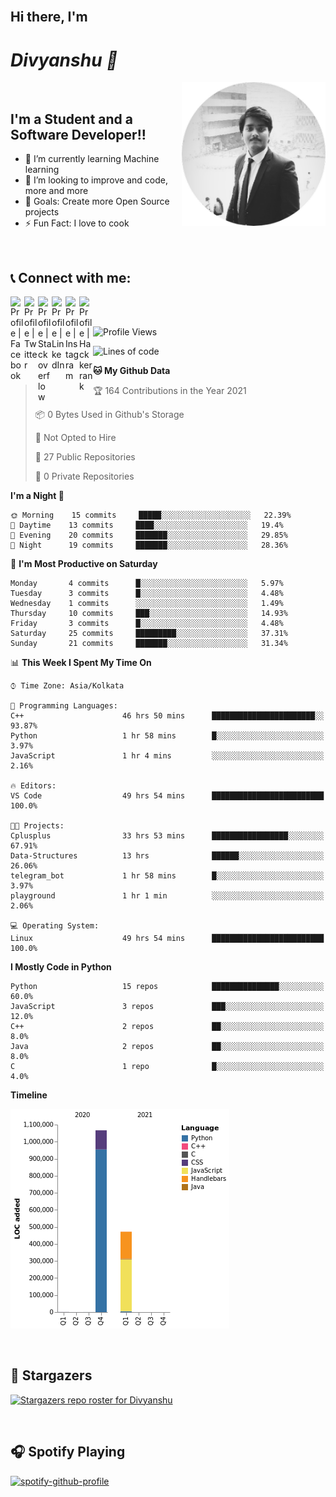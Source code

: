 <br />


## Hi there, I'm

   # <em align='right'>Divyanshu 🧠</em>
   

<img align='right' src="https://github.com/deadshot674gam/INT404/blob/master/playstore.png" width="230">
<!--<img align='right' src="https://media.giphy.com/media/M9gbBd9nbDrOTu1Mqx/giphy.gif" width="230">-->
<br />

## I'm a Student and a Software Developer!!

- 🌱 I’m currently learning Machine learning
- 👯 I’m looking to improve and code, more and more
- 🥅 Goals: Create more Open Source projects
- ⚡ Fun Fact: I love to cook 

<br />


## :telephone_receiver:	Connect with me:

[<img align="left" alt="Profile | Facebook" width="22px" src="https://cdn.jsdelivr.net/npm/simple-icons@v3/icons/facebook.svg" />](https://www.facebook.com/your.father.674/)
[<img align="left" alt="Profile | Twitter" width="22px" src="https://cdn.jsdelivr.net/npm/simple-icons@v3/icons/twitter.svg" />](https://twitter.com/divyanshu900674)
[<img align="left" alt="Profile | Stackoverflow" width="22px" src="https://cdn.jsdelivr.net/npm/simple-icons@3.12.1/icons/stackoverflow.svg" />](https://stackoverflow.com/users/14432259/divyanshu-tiwari)
[<img align="left" alt="Profile | LinkedIn" width="22px" src="https://cdn.jsdelivr.net/npm/simple-icons@v3/icons/linkedin.svg" />](https://www.linkedin.com/in/divyanshu-tiwari-a9470816b/)
[<img align="left" alt="Profile | Instagram" width="22px" src="https://cdn.jsdelivr.net/npm/simple-icons@v3/icons/instagram.svg" />](https://www.instagram.com/tiwari______/)
[<img align="left" alt="Profile | Hackkerrank" width="22px" src="https://cdn4.iconfinder.com/data/icons/logos-and-brands-1/512/160_Hackerrank_logo_logos-512.png" />](https://www.hackerrank.com/sunnyt0225)

<br />
<br />
<!--
## :wrench: Languages and Tools:

[<img align="left" alt="Visual Studio Code" width="40px" src="https://raw.githubusercontent.com/github/explore/80688e429a7d4ef2fca1e82350fe8e3517d3494d/topics/visual-studio-code/visual-studio-code.png" />]()
[<img align="left" alt="C" width="40px" src="https://raw.githubusercontent.com/devicons/devicon/master/icons/c/c-original.svg" />]()
[<img align="left" alt="C++" width="40px" src="https://raw.githubusercontent.com/devicons/devicon/master/icons/cplusplus/cplusplus-original.svg" />]()
[<img align="left" alt="Java" width="40px" src="https://raw.githubusercontent.com/devicons/devicon/master/icons/java/java-original.svg" />]()
[<img align="left" alt="Python" width="26px" src="https://raw.githubusercontent.com/devicons/devicon/master/icons/python/python-original.svg" />]()
[<img align="left" alt="Android Development" width="40px" src="https://raw.githubusercontent.com/devicons/devicon/master/icons/android/android-original.svg" />]()
[<img align="left" alt="Flutter" width="26px" src="https://raw.githubusercontent.com/devicons/devicon/master/icons/flutter/flutter-original.svg" />]()
[<img align="left" alt="Terminal" width="40px" src="https://raw.githubusercontent.com/github/explore/80688e429a7d4ef2fca1e82350fe8e3517d3494d/topics/terminal/terminal.png" />]()
[<img align="left" alt="Linux" width="40px" src="https://raw.githubusercontent.com/devicons/devicon/master/icons/linux/linux-original.svg" />]()
[<img align="left" alt="MySQL" width="26px" src="https://raw.githubusercontent.com/devicons/devicon/master/icons/mysql/mysql-original.svg" />]()
[<img align="left" alt="Git" width="40px" src="https://raw.githubusercontent.com/devicons/devicon/master/icons/git/git-original.svg" />]()
[<img align="left" alt="GitHub" width="40px" src="https://raw.githubusercontent.com/devicons/devicon/master/icons/github/github-original.svg" />]()

-->
<br />
<br />
<br />


##  Wakatime Weekly Stats
<!--START_SECTION:waka-->
![Profile Views](http://img.shields.io/badge/Profile%20Views-31-blue)

![Lines of code](https://img.shields.io/badge/From%20Hello%20World%20I%27ve%20Written-1.5%20million%20lines%20of%20code-blue)

**🐱 My Github Data** 

> 🏆 164 Contributions in the Year 2021
 > 
> 📦 0 Bytes Used in Github's Storage 
 > 
> 🚫 Not Opted to Hire
 > 
> 📜 27 Public Repositories 
 > 
> 🔑 0 Private Repositories  
 > 
**I'm a Night 🦉** 

```text
🌞 Morning    15 commits     █████░░░░░░░░░░░░░░░░░░░░   22.39% 
🌆 Daytime    13 commits     ████░░░░░░░░░░░░░░░░░░░░░   19.4% 
🌃 Evening    20 commits     ███████░░░░░░░░░░░░░░░░░░   29.85% 
🌙 Night      19 commits     ███████░░░░░░░░░░░░░░░░░░   28.36%

```
📅 **I'm Most Productive on Saturday** 

```text
Monday       4 commits      █░░░░░░░░░░░░░░░░░░░░░░░░   5.97% 
Tuesday      3 commits      █░░░░░░░░░░░░░░░░░░░░░░░░   4.48% 
Wednesday    1 commits      ░░░░░░░░░░░░░░░░░░░░░░░░░   1.49% 
Thursday     10 commits     ███░░░░░░░░░░░░░░░░░░░░░░   14.93% 
Friday       3 commits      █░░░░░░░░░░░░░░░░░░░░░░░░   4.48% 
Saturday     25 commits     █████████░░░░░░░░░░░░░░░░   37.31% 
Sunday       21 commits     ███████░░░░░░░░░░░░░░░░░░   31.34%

```


📊 **This Week I Spent My Time On** 

```text
⌚︎ Time Zone: Asia/Kolkata

💬 Programming Languages: 
C++                      46 hrs 50 mins      ███████████████████████░░   93.87% 
Python                   1 hr 58 mins        █░░░░░░░░░░░░░░░░░░░░░░░░   3.97% 
JavaScript               1 hr 4 mins         ░░░░░░░░░░░░░░░░░░░░░░░░░   2.16%

🔥 Editors: 
VS Code                  49 hrs 54 mins      █████████████████████████   100.0%

🐱‍💻 Projects: 
Cplusplus                33 hrs 53 mins      █████████████████░░░░░░░░   67.91% 
Data-Structures          13 hrs              ██████░░░░░░░░░░░░░░░░░░░   26.06% 
telegram_bot             1 hr 58 mins        █░░░░░░░░░░░░░░░░░░░░░░░░   3.97% 
playground               1 hr 1 min          ░░░░░░░░░░░░░░░░░░░░░░░░░   2.06%

💻 Operating System: 
Linux                    49 hrs 54 mins      █████████████████████████   100.0%

```

**I Mostly Code in Python** 

```text
Python                   15 repos            ███████████████░░░░░░░░░░   60.0% 
JavaScript               3 repos             ███░░░░░░░░░░░░░░░░░░░░░░   12.0% 
C++                      2 repos             ██░░░░░░░░░░░░░░░░░░░░░░░   8.0% 
Java                     2 repos             ██░░░░░░░░░░░░░░░░░░░░░░░   8.0% 
C                        1 repo              █░░░░░░░░░░░░░░░░░░░░░░░░   4.0%

```


**Timeline**

![Chart not found](https://raw.githubusercontent.com/deadshot674gam/deadshot674gam/main/charts/bar_graph.png) 


<!--END_SECTION:waka-->
<!--
## :chart: Github Stats:
![Divyanshu's github stats](https://github-readme-stats.vercel.app/api?username=deadshot674gam&show_icons=true&theme=dracula&count_private=true&layout=compact)
<br />
![Top Langs](https://github-readme-stats.vercel.app/api/top-langs/?username=deadshot674gam&theme=dracula&count_private=true&layout=compact)
<br />
![Divyanshu's wakatime stats](https://github-readme-stats.vercel.app/api/wakatime?username=deadshot674&theme=dracula&v=2&layout=compact&show_icons=true)
## :eyes: Profile Visiters
![Visitor Count](https://profile-counter.glitch.me/deadshot674gam/count.svg)
-->
<br />

## :star2: Stargazers

[![Stargazers repo roster for Divyanshu](https://reporoster.com/stars/deadshot674gam/deadshot674gam)](https://github.com/deadshot674gam/deadshot674gam/stargazers)

<br />

## :headphones: Spotify Playing

[![spotify-github-profile](https://spotify-github-profile.vercel.app/api/view?uid=31ruybw2b6d5ynswe7wsj4w5vaqe&cover_image=true&theme=novatorem)](https://github.com/kittinan/spotify-github-profile)

<br /> 
